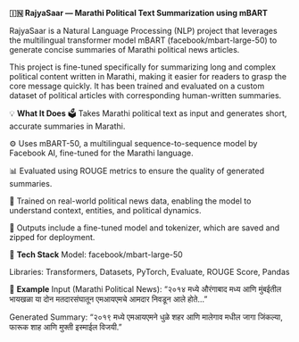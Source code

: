
**🇮🇳 RajyaSaar — Marathi Political Text Summarization using mBART**

RajyaSaar is a Natural Language Processing (NLP) project that leverages the multilingual transformer model mBART (facebook/mbart-large-50) to generate concise summaries of Marathi political news articles.

This project is fine-tuned specifically for summarizing long and complex political content written in Marathi, making it easier for readers to grasp the core message quickly. It has been trained and evaluated on a custom dataset of political articles with corresponding human-written summaries.

💡 **What It Does**
🗳️ Takes Marathi political text as input and generates short, accurate summaries in Marathi.

⚙️ Uses mBART-50, a multilingual sequence-to-sequence model by Facebook AI, fine-tuned for the Marathi language.

📊 Evaluated using ROUGE metrics to ensure the quality of generated summaries.

🧠 Trained on real-world political news data, enabling the model to understand context, entities, and political dynamics.

📁 Outputs include a fine-tuned model and tokenizer, which are saved and zipped for deployment.

🧰 **Tech Stack**
Model: facebook/mbart-large-50

Libraries: Transformers, Datasets, PyTorch, Evaluate, ROUGE Score, Pandas

🔮 **Example**
Input (Marathi Political News):
“२०१४ मध्ये औरंगाबाद मध्य आणि मुंबईतील भायखळा या दोन मतदारसंघातून एमआयएमचे आमदार निवडून आले होते...”

Generated Summary:
“२०१९ मध्ये एमआयएमने धुळे शहर आणि मालेगाव मधील जागा जिंकल्या, फारूक शाह आणि मुफ्ती इस्माईल विजयी.”
